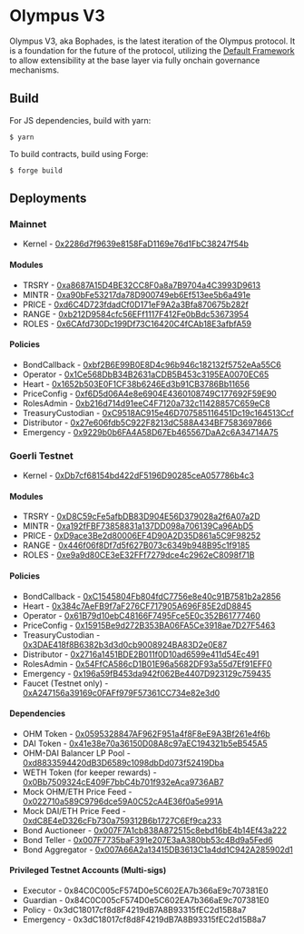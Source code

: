 # Olympus V3

Olympus V3, aka Bophades, is the latest iteration of the Olympus protocol. It is a foundation for the future of the protocol, utilizing the [Default Framework](https://github.com/fullyallocated/Default) to allow extensibility at the base layer via fully onchain governance mechanisms. 

## Build

For JS dependencies, build with yarn:

```
$ yarn
```

To build contracts, build using Forge:

```
$ forge build
```

## Deployments

### Mainnet

-   Kernel - [0x2286d7f9639e8158FaD1169e76d1FbC38247f54b](https://etherscan.io/address/0x2286d7f9639e8158FaD1169e76d1FbC38247f54b)

#### Modules

-   TRSRY - [0xa8687A15D4BE32CC8F0a8a7B9704a4C3993D9613](https://etherscan.io/address/0xa8687A15D4BE32CC8F0a8a7B9704a4C3993D9613)
-   MINTR - [0xa90bFe53217da78D900749eb6Ef513ee5b6a491e](https://etherscan.io/address/0xa90bFe53217da78D900749eb6Ef513ee5b6a491e)
-   PRICE - [0xd6C4D723fdadCf0D171eF9A2a3Bfa870675b282f](https://etherscan.io/address/0xd6C4D723fdadCf0D171eF9A2a3Bfa870675b282f)
-   RANGE - [0xb212D9584cfc56EFf1117F412Fe0bBdc53673954](https://etherscan.io/address/0xb212D9584cfc56EFf1117F412Fe0bBdc53673954)
-   ROLES - [0x6CAfd730Dc199Df73C16420C4fCAb18E3afbfA59](https://etherscan.io/address/0x6CAfd730Dc199Df73C16420C4fCAb18E3afbfA59)

#### Policies

-   BondCallback - [0xbf2B6E99B0E8D4c96b946c182132f5752eAa55C6](https://etherscan.io/address/0xbf2B6E99B0E8D4c96b946c182132f5752eAa55C6)
-   Operator - [0x1Ce568DbB34B2631aCDB5B453c3195EA0070EC65](https://etherscan.io/address/0x1Ce568DbB34B2631aCDB5B453c3195EA0070EC65)
-   Heart - [0x1652b503E0F1CF38b6246Ed3b91CB3786Bb11656](https://etherscan.io/address/0x1652b503E0F1CF38b6246Ed3b91CB3786Bb11656)
-   PriceConfig - [0xf6D5d06A4e8e6904E4360108749C177692F59E90](https://etherscan.io/address/0xf6D5d06A4e8e6904E4360108749C177692F59E90)
-   RolesAdmin - [0xb216d714d91eeC4F7120a732c11428857C659eC8](https://etherscan.io/address/0xb216d714d91eeC4F7120a732c11428857C659eC8)
-   TreasuryCustodian - [0xC9518AC915e46D707585116451Dc19c164513Ccf](https://etherscan.io/address/0xC9518AC915e46D707585116451Dc19c164513Ccf)
-   Distributor - [0x27e606fdb5C922F8213dC588A434BF7583697866](https://etherscan.io/address/0x27e606fdb5C922F8213dC588A434BF7583697866)
-   Emergency - [0x9229b0b6FA4A58D67Eb465567DaA2c6A34714A75](https://etherscan.io/address/0x9229b0b6FA4A58D67Eb465567DaA2c6A34714A75)

### Goerli Testnet

-   Kernel - [0xDb7cf68154bd422dF5196D90285ceA057786b4c3](https://goerli.etherscan.io/address/0xDb7cf68154bd422dF5196D90285ceA057786b4c3)

#### Modules

-   TRSRY - [0xD8C59cFe5afbDB83D904E56D379028a2f6A07a2D](https://goerli.etherscan.io/address/0xD8C59cFe5afbDB83D904E56D379028a2f6A07a2D)
-   MINTR - [0xa192fFBF73858831a137DD098a706139Ca96AbD5](https://goerli.etherscan.io/address/0xa192fFBF73858831a137DD098a706139Ca96AbD5)
-   PRICE - [0xD9ace3Be2d80006EF4D90A2D35D861a5C9F98252](https://goerli.etherscan.io/address/0xD9ace3Be2d80006EF4D90A2D35D861a5C9F98252)
-   RANGE - [0x446f06f8Df7d5f627B073c6349b948B95c1f9185](https://goerli.etherscan.io/address/0x446f06f8Df7d5f627B073c6349b948B95c1f9185)
-   ROLES - [0xe9a9d80CE3eE32FFf7279dce4c2962eC8098f71B](https://goerli.etherscan.io/address/0xe9a9d80CE3eE32FFf7279dce4c2962eC8098f71B)

#### Policies

-   BondCallback - [0xC1545804Fb804fdC7756e8e40c91B7581b2a2856](https://goerli.etherscan.io/address/0xC1545804Fb804fdC7756e8e40c91B7581b2a2856)
-   Heart - [0x384c7AeFB9f7aF276CF717905A696F85E2dD8845](https://goerli.etherscan.io/address/0x384c7AeFB9f7aF276CF717905A696F85E2dD8845)
-   Operator - [0x61B79d10ebC48166F7495Fce5E0c352B61777460](https://goerli.etherscan.io/address/0x61B79d10ebC48166F7495Fce5E0c352B61777460)
-   PriceConfig - [0x15915Be9d272B353BA06FA5Ce3918ae7D27F5463](https://goerli.etherscan.io/address/0x15915Be9d272B353BA06FA5Ce3918ae7D27F5463)
-   TreasuryCustodian - [0x3DAE418f8B6382b3d3d0cb9008924BA83D2e0E87](https://goerli.etherscan.io/address/0x3DAE418f8B6382b3d3d0cb9008924BA83D2e0E87)
-   Distributor - [0x2716a1451BDE2B011f0D10ad6599e411d54Ec491](https://goerli.etherscan.io/address/0x2716a1451BDE2B011f0D10ad6599e411d54Ec491)
-   RolesAdmin - [0x54FfCA586cD1B01E96a5682DF93a55d7Ef91EFF0](https://goerli.etherscan.io/address/0x54FfCA586cD1B01E96a5682DF93a55d7Ef91EFF0)
-   Emergency - [0x196a59fB453da942f062Be4407D923129c759435](https://goerli.etherscan.io/address/0x196a59fB453da942f062Be4407D923129c759435)
-   Faucet (Testnet only) - [0xA247156a39169c0FAFf979F57361CC734e82e3d0](https://goerli.etherscan.io/address/0xA247156a39169c0FAFf979F57361CC734e82e3d0)

#### Dependencies

-   OHM Token - [0x0595328847AF962F951a4f8F8eE9A3Bf261e4f6b](https://goerli.etherscan.io/address/0x0595328847af962f951a4f8f8ee9a3bf261e4f6b)
-   DAI Token - [0x41e38e70a36150D08A8c97aEC194321b5eB545A5](https://goerli.etherscan.io/address/0x41e38e70a36150d08a8c97aec194321b5eb545a5)
-   OHM-DAI Balancer LP Pool - [0xd8833594420dB3D6589c1098dbDd073f52419Dba](https://goerli.etherscan.io/address/0xd8833594420dB3D6589c1098dbDd073f52419Dba)
-   WETH Token (for keeper rewards) - [0x0Bb7509324cE409F7bbC4b701f932eAca9736AB7](https://goerli.etherscan.io/address/0x0bb7509324ce409f7bbc4b701f932eaca9736ab7)
-   Mock OHM/ETH Price Feed - [0x022710a589C9796dce59A0C52cA4E36f0a5e991A](https://goerli.etherscan.io/address/0x022710a589c9796dce59a0c52ca4e36f0a5e991a)
-   Mock DAI/ETH Price Feed - [0xdC8E4eD326cFb730a759312B6b1727C6Ef9ca233](https://goerli.etherscan.io/address/0xdc8e4ed326cfb730a759312b6b1727c6ef9ca233)
-   Bond Auctioneer - [0x007F7A1cb838A872515c8ebd16bE4b14Ef43a222](https://goerli.etherscan.io/address/0x007F7A1cb838A872515c8ebd16bE4b14Ef43a222)
-   Bond Teller - [0x007F7735baF391e207E3aA380bb53c4Bd9a5Fed6](https://goerli.etherscan.io/address/0x007F7735baF391e207E3aA380bb53c4Bd9a5Fed6)
-   Bond Aggregator - [0x007A66A2a13415DB3613C1a4dd1C942A285902d1](https://goerli.etherscan.io/address/0x007A66A2a13415DB3613C1a4dd1C942A285902d1)

#### Privileged Testnet Accounts (Multi-sigs)

-   Executor - 0x84C0C005cF574D0e5C602EA7b366aE9c707381E0
-   Guardian - 0x84C0C005cF574D0e5C602EA7b366aE9c707381E0
-   Policy - 0x3dC18017cf8d8F4219dB7A8B93315fEC2d15B8a7
-   Emergency - 0x3dC18017cf8d8F4219dB7A8B93315fEC2d15B8a7
